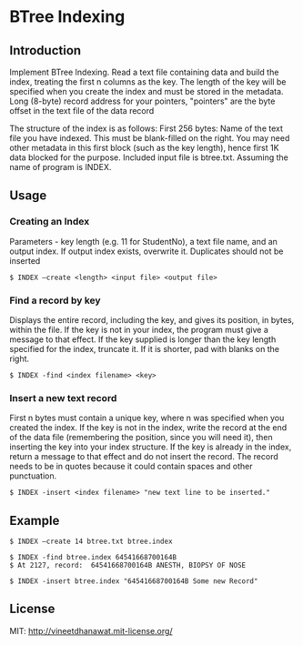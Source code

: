 # BTree Indexing

## Introduction
Implement BTree Indexing. Read a text file containing data and build the index, treating the first n columns as the key.
The length of the key will be specified when you create the index and must be stored in the metadata.
Long (8-byte) record address for your pointers, "pointers" are the byte offset in the text file of the data record

The structure of the index is as follows:  First 256 bytes: Name of the text file you have indexed. This must be blank-filled on the right. You may need other metadata in this first block (such as the key length), hence first 1K data blocked for the purpose. Included input file is btree.txt. Assuming the name of program is INDEX.

## Usage
### Creating an Index
Parameters - key length (e.g. 11 for StudentNo), a text file name, and an output index.  If output index exists, overwrite it.
Duplicates should not be inserted

	$ INDEX –create <length> <input file> <output file>

### Find a record by key
Displays the entire record, including the key, and gives its position, in bytes, within the file.
If the key is not in your index, the program must give a message to that effect.
If the key supplied is longer than the key length specified for the index, truncate it. If it is shorter, pad with blanks on the right.

	$ INDEX -find <index filename> <key>

### Insert a new text record
First n bytes must contain a unique key, where n was specified when you created the index. 
If the key is not in the index, write the record at the end of the data file (remembering the position, since you will need it), then inserting the key into your index structure.
If the key is already in the index, return a message to that effect and do not insert the record.
The record needs to be in quotes because it could contain spaces and other punctuation.

	$ INDEX -insert <index filename> "new text line to be inserted."


## Example

	$ INDEX –create 14 btree.txt btree.index
	
	$ INDEX -find btree.index 64541668700164B
	$ At 2127, record:  64541668700164B ANESTH, BIOPSY OF NOSE
	
	$ INDEX -insert btree.index "64541668700164B Some new Record"
		
## License

MIT: http://vineetdhanawat.mit-license.org/
